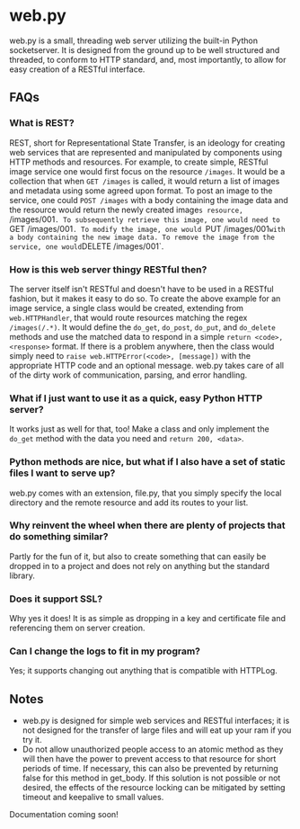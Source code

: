 web.py
======
web.py is a small, threading web server utilizing the built-in Python socketserver. It is designed from the ground up to be well structured and threaded, to conform to HTTP standard, and, most importantly, to allow for easy creation of a RESTful interface.

FAQs
---
### What is REST? ###
REST, short for Representational State Transfer, is an ideology for creating web services that are represented and manipulated by components using HTTP methods and resources. For example, to create simple, RESTful image service one would first focus on the resource `/images`. It would be a collection that when `GET /images` is called, it would return a list of images and metadata using some agreed upon format. To post an image to the service, one could `POST /images` with a body containing the image data and the resource would return the newly created image`s resource, `/images/001`. To subsequently retrieve this image, one would need to `GET /images/001`. To modify the image, one would `PUT /images/001` with a body containing the new image data. To remove the image from the service, one would `DELETE /images/001`.

### How is this web server thingy RESTful then? ###
The server itself isn't RESTful and doesn't have to be used in a RESTful fashion, but it makes it easy to do so. To create the above example for an image service, a single class would be created, extending from `web.HTTPHandler`, that would route resources matching the regex `/images(/.*)`. It would define the `do_get`, `do_post`, `do_put`, and `do_delete` methods and use the matched data to respond in a simple `return <code>, <response>` format. If there is a problem anywhere, then the class would simply need to `raise web.HTTPError(<code>, [message])` with the appropriate HTTP code and an optional message. web.py takes care of all of the dirty work of communication, parsing, and error handling.

### What if I just want to use it as a quick, easy Python HTTP server? ###
It works just as well for that, too! Make a class and only implement the `do_get` method with the data you need and `return 200, <data>`.

### Python methods are nice, but what if I also have a set of static files I want to serve up? ###
web.py comes with an extension, file.py, that you simply specify the local directory and the remote resource and add its routes to your list.

### Why reinvent the wheel when there are plenty of projects that do something similar? ###
Partly for the fun of it, but also to create something that can easily be dropped in to a project and does not rely on anything but the standard library.

### Does it support SSL? ###
Why yes it does! It is as simple as dropping in a key and certificate file and referencing them on server creation.

### Can I change the logs to fit in my program? ###
Yes; it supports changing out anything that is compatible with HTTPLog.

Notes
-----
* web.py is designed for simple web services and RESTful interfaces; it is not designed for the transfer of large files and will eat up your ram if you try it.
* Do not allow unauthorized people access to an atomic method as they will then have the power to prevent access to that resource for short periods of time. If necessary, this can also be prevented by returning false for this method in get_body. If this solution is not possible or not desired, the effects of the resource locking can be mitigated by setting timeout and keepalive to small values.

Documentation coming soon!
